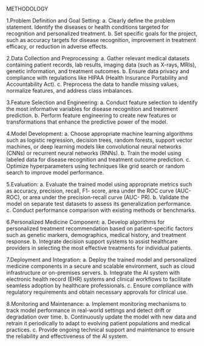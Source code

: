 METHODOLOGY

1.Problem Definition and Goal Setting:
a. Clearly define the problem statement. Identify the diseases or health conditions targeted for recognition and personalized treatment.
b. Set specific goals for the project, such as accuracy targets for disease recognition, improvement in treatment efficacy, or reduction in adverse effects.

2.Data Collection and Preprocessing:
a. Gather relevant medical datasets containing patient records, lab results, imaging data (such as X-rays, MRIs), genetic information, and treatment outcomes.
b. Ensure data privacy and compliance with regulations like HIPAA (Health Insurance Portability and Accountability Act).
c. Preprocess the data to handle missing values, normalize features, and address class imbalances.

3.Feature Selection and Engineering:
a. Conduct feature selection to identify the most informative variables for disease recognition and treatment prediction.
b. Perform feature engineering to create new features or transformations that enhance the predictive power of the model.

4.Model Development:
a. Choose appropriate machine learning algorithms such as logistic regression, decision trees, random forests, support vector machines, or deep learning models like convolutional neural networks (CNNs) or recurrent neural networks (RNNs).
b. Train the model using labeled data for disease recognition and treatment outcome prediction.
c. Optimize hyperparameters using techniques like grid search or random search to improve model performance.

5.Evaluation:
a. Evaluate the trained model using appropriate metrics such as accuracy, precision, recall, F1- score, area under the ROC curve (AUC-ROC), or area under the precision-recall curve (AUC- PR).
b. Validate the model on separate test datasets to assess its generalization performance.
c. Conduct performance comparison with existing methods or benchmarks.

6.Personalized Medicine Component:
a. Develop algorithms for personalized treatment recommendation based on patient-specific factors such as genetic markers, demographics, medical history, and treatment response.
b. Integrate decision support systems to assist healthcare providers in selecting the most effective treatments for individual patients.

7.Deployment and Integration:
a. Deploy the trained model and personalized medicine components in a secure and scalable environment, such as cloud infrastructure or on-premises servers.
b. Integrate the AI system with electronic health record (EHR) systems and clinical workflows to facilitate seamless adoption by healthcare professionals.
c. Ensure compliance with regulatory requirements and obtain necessary approvals for clinical use.

8.Monitoring and Maintenance:
a. Implement monitoring mechanisms to track model performance in real-world settings and detect drift or degradation over time.
b. Continuously update the model with new data and retrain it periodically to adapt to evolving patient populations and medical practices.
c. Provide ongoing technical support and maintenance to ensure the reliability and effectiveness of the AI system.
